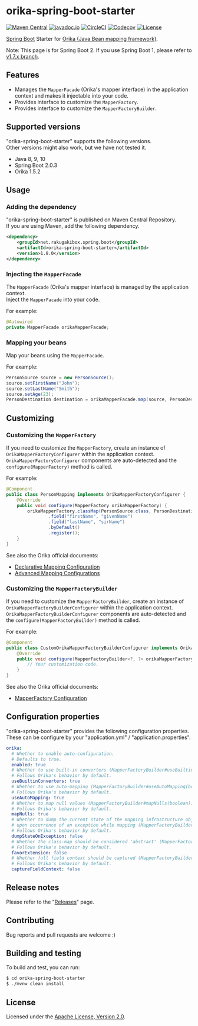 # orika-spring-boot-starter

[![Maven Central][Maven Central Badge]][Maven Central]
[![javadoc.io][javadoc.io Badge]][javadoc.io]
[![CircleCI][CircleCI Badge]][CircleCI]
[![Codecov][Codecov Badge]][Codecov]
[![License][License Badge]][License]

[Maven Central Badge]: https://maven-badges.herokuapp.com/maven-central/net.rakugakibox.spring.boot/orika-spring-boot-starter/badge.svg
[Maven Central]: https://maven-badges.herokuapp.com/maven-central/net.rakugakibox.spring.boot/orika-spring-boot-starter
[javadoc.io Badge]: https://www.javadoc.io/badge/net.rakugakibox.spring.boot/orika-spring-boot-starter.svg
[javadoc.io]: https://www.javadoc.io/doc/net.rakugakibox.spring.boot/orika-spring-boot-starter
[CircleCI Badge]: https://circleci.com/gh/akihyro/orika-spring-boot-starter.svg?style=shield
[CircleCI]: https://circleci.com/gh/akihyro/orika-spring-boot-starter
[Codecov Badge]: https://codecov.io/gh/akihyro/orika-spring-boot-starter/branch/master/graph/badge.svg
[Codecov]: https://codecov.io/gh/akihyro/orika-spring-boot-starter
[License Badge]: https://img.shields.io/badge/license-Apache%202.0-brightgreen.svg
[License]: LICENSE.txt

[Spring Boot] Starter for [Orika (Java Bean mapping framework)].  

[Spring Boot]: https://spring.io/projects/spring-boot
[Orika (Java Bean mapping framework)]: http://orika-mapper.github.io/orika-docs/

Note: This page is for Spring Boot 2. If you use Spring Boot 1, please refer to [v1.7.x branch].  

[v1.7.x branch]: https://github.com/akihyro/orika-spring-boot-starter/tree/v1.7.x

## Features

* Manages the `MapperFacade` (Orika's mapper interface) in the application context
  and makes it injectable into your code.
* Provides interface to customize the `MapperFactory`.
* Provides interface to customize the `MapperFactoryBuilder`.

## Supported versions

"orika-spring-boot-starter" supports the following versions.  
Other versions might also work, but we have not tested it.  

* Java 8, 9, 10
* Spring Boot 2.0.3
* Orika 1.5.2

## Usage

### Adding the dependency

"orika-spring-boot-starter" is published on Maven Central Repository.  
If you are using Maven, add the following dependency.  

```xml
<dependency>
    <groupId>net.rakugakibox.spring.boot</groupId>
    <artifactId>orika-spring-boot-starter</artifactId>
    <version>1.8.0</version>
</dependency>
```

### Injecting the `MapperFacade`

The `MapperFacade` (Orika's mapper interface) is managed by the application context.  
Inject the `MapperFacade` into your code.  

For example:  

```java
@Autowired
private MapperFacade orikaMapperFacade;
```

### Mapping your beans

Map your beans using the `MapperFacade`.  

For example:  

```java
PersonSource source = new PersonSource();
source.setFirstName("John");
source.setLastName("Smith");
source.setAge(23);
PersonDestination destination = orikaMapperFacade.map(source, PersonDestination.class);
```

## Customizing

### Customizing the `MapperFactory`

If you need to customize the `MapperFactory`,
create an instance of `OrikaMapperFactoryConfigurer` within the application context.  
`OrikaMapperFactoryConfigurer` components are auto-detected
and the `configure(MapperFactory)` method is called.  

For example:  

```java
@Component
public class PersonMapping implements OrikaMapperFactoryConfigurer {
    @Override
    public void configure(MapperFactory orikaMapperFactory) {
        orikaMapperFactory.classMap(PersonSource.class, PersonDestination.class)
                .field("firstName", "givenName")
                .field("lastName", "sirName")
                .byDefault()
                .register();
    }
}
```

See also the Orika official documents:  

* [Declarative Mapping Configuration]
* [Advanced Mapping Configurations]

[Declarative Mapping Configuration]: http://orika-mapper.github.io/orika-docs/mappings-via-classmapbuilder.html
[Advanced Mapping Configurations]: http://orika-mapper.github.io/orika-docs/advanced-mappings.html

### Customizing the `MapperFactoryBuilder`

If you need to customize the `MapperFactoryBuilder`,
create an instance of `OrikaMapperFactoryBuilderConfigurer` within the application context.  
`OrikaMapperFactoryBuilderConfigurer` components are auto-detected
and the `configure(MapperFactoryBuilder)` method is called.  

For example:  

```java
@Component
public class CustomOrikaMapperFactoryBuilderConfigurer implements OrikaMapperFactoryBuilderConfigurer {
    @Override
    public void configure(MapperFactoryBuilder<?, ?> orikaMapperFactoryBuilder) {
        // Your customization code.
    }
}
```

See also the Orika official documents:  

* [MapperFactory Configuration]

[MapperFactory Configuration]: http://orika-mapper.github.io/orika-docs/mapper-factory.html

## Configuration properties

"orika-spring-boot-starter" provides the following configuration properties.  
These can be configure by your "application.yml" / "application.properties".  

```yml
orika:
  # Whether to enable auto-configuration.
  # Defaults to true.
  enabled: true
  # Whether to use built-in converters (MapperFactoryBuilder#useBuiltinConverters(boolean)).
  # Follows Orika's behavior by default.
  useBuiltinConverters: true
  # Whether to use auto-mapping (MapperFactoryBuilder#useAutoMapping(boolean)).
  # Follows Orika's behavior by default.
  useAutoMapping: true
  # Whether to map null values (MapperFactoryBuilder#mapNulls(boolean)).
  # Follows Orika's behavior by default.
  mapNulls: true
  # Whether to dump the current state of the mapping infrastructure objects
  # upon occurrence of an exception while mapping (MapperFactoryBuilder#dumpStateOnException(boolean)).
  # Follows Orika's behavior by default.
  dumpStateOnException: false
  # Whether the class-map should be considered 'abstract' (MapperFactoryBuilder#favorExtension(boolean)).
  # Follows Orika's behavior by default.
  favorExtension: false
  # Whether full field context should be captured (MapperFactoryBuilder#captureFieldContext(boolean)).
  # Follows Orika's behavior by default.
  captureFieldContext: false
```

## Release notes

Please refer to the "[Releases]" page.  

[Releases]: https://github.com/akihyro/orika-spring-boot-starter/releases

## Contributing

Bug reports and pull requests are welcome :)  

## Building and testing

To build and test, you can run:  

```sh
$ cd orika-spring-boot-starter
$ ./mvnw clean install
```

## License

Licensed under the [Apache License, Version 2.0].  

[Apache License, Version 2.0]: LICENSE.txt
